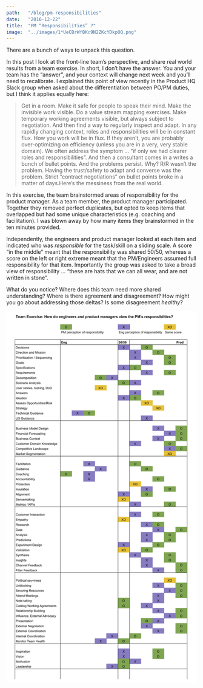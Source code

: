 ```yaml
---
path:	"/blog/pm-responsibilities"
date:	"2016-12-22"
title:	"PM “Responsibilities” ?"
image:	"../images/1*UeCBrWfBKc9N2ZKcYDkpOQ.png"
---
```


There are a bunch of ways to unpack this question.

In this post I look at the front-line team’s perspective, and share real world results from a team exercise. In short, I don’t have the answer. You and your team has the “answer”, and your context will change next week and you’ll need to recalibrate. I explained this point of view recently in the Product HQ Slack group when asked about the differentiation between PO/PM duties, but I think it applies equally here:


> Get in a room. Make it safe for people to speak their mind. Make the invisible work visible. Do a value stream mapping exercises. Make temporary working agreements visible, but always subject to negotiation. And then find a way to regularly inspect and adapt. In any rapidly changing context, roles and responsibilities will be in constant flux. How you work will be in flux. If they aren’t, you are probably over-optimizing on efficiency (unless you are in a very, very stable domain).
> We often address the symptom … “if only we had clearer roles and responsibilities”. And then a consultant comes in a writes a bunch of bullet points. And the problems persist. Why? R/R wasn’t the problem. Having the trust/safety to adapt and converse was the problem. Strict “contract negotiations” on bullet points broke in a matter of days.Here’s the messiness from the real world.

In this exercise, the team brainstormed areas of responsibility for the product manager. As a team member, the product manager participated. Together they removed perfect duplicates, but opted to keep items that overlapped but had some unique characteristics (e.g. coaching and facilitation). I was blown away by how many items they brainstormed in the ten minutes provided.

Independently, the engineers and product manager looked at each item and indicated who was *responsible* for the task/skill on a sliding scale. A score “in the middle” meant that the responsibility was shared 50/50, whereas a score on the left or right extreme meant that the PM/Engineers assumed full responsibility for that item. Importantly the group was asked to take a broad view of responsibility … “these are hats that we can all wear, and are not written in stone”.

What do you notice? Where does this team need more shared understanding? Where is there agreement and disagreement? How might you go about addressing those deltas? Is some disagreement *healthy*?

![](../images/1*UeCBrWfBKc9N2ZKcYDkpOQ.png)